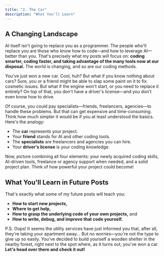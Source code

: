 ```yaml
---
title: "2. The Car"
description: "What You'll Learn"
---
```


## A Changing Landscape

AI itself isn't going to replace you as a programmer. The people who'll replace you are those who know how to code—and how to leverage AI—better than you. That's precisely what my posts will focus on: **coding smarter, coding faster, and taking advantage of the many tools now at our disposal.** The world is changing, and so are our coding methods.

You've just won a new car. Cool, huh? But what if you know nothing about cars? Sure, you or a friend might be able to slap some paint on it to fix cosmetic issues. But what if the engine won't start, or you need to replace it entirely? On top of that, you don't have a driver's license—and you don't even know how to drive.

Of course, you could pay specialists—friends, freelancers, agencies—to handle these problems. But that can get expensive and time-consuming. Think how much simpler it would be if you at least understood the basics. Here's the analogy:

- The **car** represents your project.
- Your **friend** stands for AI and other coding tools.
- The **specialists** are freelancers and agencies you can hire.
- Your **driver's license** is your coding knowledge.

Now, picture combining all four elements: your newly acquired coding skills, AI-driven tools, freelance or agency support when needed, and a solid project plan. Think of how powerful your project could become!

## What You'll Learn in Future Posts

That's exactly what some of my future posts will teach you:

- **How to start new projects,**
- **Where to get help,**
- **How to grasp the underlying code of your own projects,** and
- **How to write, debug, and improve that code yourself.**

P.S. Oops! It seems the utility services have just informed you that, after all, they're taking your apartment away... But no worries—you're not the type to give up so easily. You've decided to build yourself a wooden shelter in the nearby forest, right next to the spot where, as it turns out, you've won a car. **Let's head over there and check it out!**
